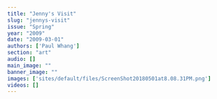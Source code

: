 ```yaml
---
title: "Jenny's Visit"
slug: "jennys-visit"
issue: "Spring"
year: "2009"
date: "2009-03-01"
authors: ['Paul Whang']
section: "art"
audio: []
main_image: ""
banner_image: ""
images: ['sites/default/files/ScreenShot20180501at8.08.31PM.png']
videos: []
---
```

